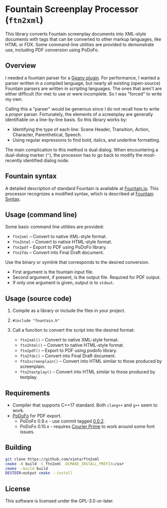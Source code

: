 # Fountain Screenplay Processor (`ftn2xml`)

This library converts Fountain screenplay documents into XML-style documents with tags that can be converted to other markup languages, like HTML or FDX.  Some command-line utilities are provided to demonstrate use, including PDF conversion using PoDoFo.

## Overview

I needed a fountain parser for a [Geany plugin](https://github.com/xiota/geany-preview).  For performance, I wanted a parser written in a compiled language, but nearly all existing (open-source) Fountain parsers are written in scripting languages.  The ones that aren't are either difficult (for me) to use or were incomplete.  So I was "forced" to write my own.

Calling this a "parser" would be generous since I do not recall how to write a *proper* parser.  Fortunately, the elements of a screenplay are generally identifiable on a line-by-line basis.  So this library works by:

* Identifying the type of each line: Scene Header, Transition, Action, Character, Parenthetical, Speech.
* Using regular expressions to find bold, italics, and underline formatting.

The main complication to this method is dual dialog.  When encountering a dual-dialog marker (`^`), the processor has to go back to modify the most-recently identified dialog node.

## Fountain syntax

A detailed description of standard Fountain is available at [Fountain.io](https://fountain.io/syntax).  This processor recognizes a modified syntax, which is described at [Fountain Syntax](Fountain_Syntax.md).

## Usage (command line)

Some basic command line utilities are provided:

* `ftn2xml` – Convert to native XML-style format.
* `ftn2html` – Convert to native HTML-style format.
* `ftn2pdf` – Export to PDF using PoDoFo library.
* `ftn2fdx` – Convert into Final Draft document.

Use the binary or symlink that corresponds to the desired conversion.

* First argument is the fountain input file.
* Second argument, if present, is the output file.  Required for PDF output.
* If only one argument is given, output is to `stdout`.

## Usage (source code)

1. Compile as a library or include the files in your project.
2. `#include "fountain.h"`
3. Call a function to convert the script into the desired format:

   * `ftn2xml()` – Convert to native XML-style format.
   * `ftn2html()` – Convert to native HTML-style format.
   * `ftn2pdf()` – Export to PDF using podofo library.
   * `ftn2fdx()` – Convert into Final Draft document.
   * `ftn2screenplain()` – Convert into HTML similar to those produced by screenplain.
   * `ftn2textplay()` – Convert into HTML similar to those produced by textplay.

## Requirements

* Compiler that supports C++17 standard.  Both `clang++` and `g++` seem to work.
* [PoDoFo](https://github.com/podofo/podofo) for PDF export.
   - PoDoFo 0.9.x - use commit tagged [0.0.2](releases/tag/v0.0.2).
   - PoDoFo 0.10.x - requires [Courier Prime](https://quoteunquoteapps.com/courierprime/) to work around some font issues.

## Building

```bash
git clone https://github.com/xiota/ftn2xml
cmake -B build -S ftn2xml -DCMAKE_INSTALL_PREFIX=/usr
cmake --build build
DESTDIR=output cmake --install
```


## License

This software is licensed under the GPL-3.0-or-later.
